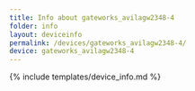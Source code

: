 ```yaml
---
title: Info about gateworks_avilagw2348-4
folder: info
layout: deviceinfo
permalink: /devices/gateworks_avilagw2348-4/
device: gateworks_avilagw2348-4
---
```

{% include templates/device_info.md %}
